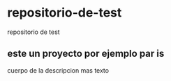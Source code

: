 # repositorio-de-test
repositorio de test

## este un proyecto por ejemplo par is
cuerpo de la descripcion
mas texto
